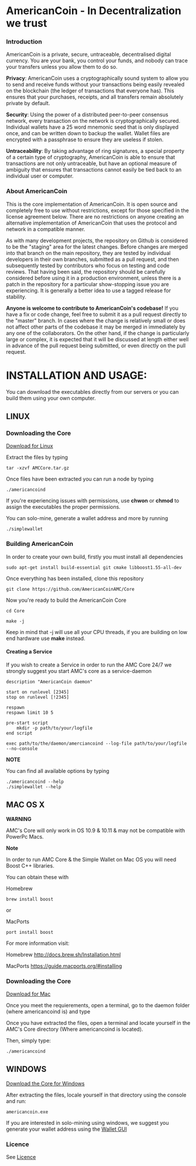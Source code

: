 # AmericanCoin - In Decentralization we trust


### Introduction

AmericanCoin is a private, secure, untraceable, decentralised digital currency. 
You are your bank, you control your funds, and nobody can trace your 
transfers unless you allow them to do so.

**Privacy**: AmericanCoin uses a cryptographically sound system to allow you to send and receive funds without your 
transactions being easily revealed on the blockchain (the ledger of transactions that everyone has). This ensures that your purchases, receipts, and all transfers remain absolutely private by default.

**Security**: Using the power of a distributed peer-to-peer consensus network, every transaction on the network is 
cryptographically secured. Individual wallets have a 25 word mnemonic seed that is only displayed once, and can be written down to backup the wallet. Wallet files are encrypted with a passphrase to ensure they are useless if stolen.

**Untraceability**: By taking advantage of ring signatures, a special property of a certain type of cryptography, AmericanCoin
 is able to ensure that transactions are not only untraceable, but have an optional measure of ambiguity that ensures that transactions cannot easily be tied back to an individual user or computer.
 
 
### About AmericanCoin

This is the core implementation of AmericanCoin. It is open source and completely free to use without restrictions, 
except for those specified in the license agreement below. There are no restrictions on anyone creating an 
alternative implementation of AmericanCoin that uses the protocol and network in a compatible manner.

As with many development projects, the repository on Github is considered to be the "staging" area for the latest changes. Before changes are merged into that branch on the main repository, they are tested by individual developers in their own branches, submitted as a pull request, and then subsequently tested by contributors who focus on testing and code reviews. That having been said, the repository should be carefully considered before using it in a production environment, unless there is a patch in the repository for a particular show-stopping issue you are experiencing. It is generally a better idea to use a tagged release for stability.

**Anyone is welcome to contribute to AmericanCoin's codebase!** If you have a fix or code change, feel free to submit
 it as a 
pull request directly to the "master" branch. In cases where the change is relatively small or does not affect other parts of the codebase it may be merged in immediately by any one of the collaborators. On the other hand, if the change is particularly large or complex, it is expected that it will be discussed at length either well in advance of the pull request being submitted, or even directly on the pull request.


# INSTALLATION AND USAGE:


You can download the executables directly from our servers or you can build them using your own computer.


## LINUX


### Downloading the Core

[Download for Linux](https://firebasestorage.googleapis.com/v0/b/americancoinintro.appspot.com/o/Linux%2FAMCCore.tar.gz?alt=media&token=47157757-06a1-4c46-af07-7f3dde63eb3e)

Extract the files by typing

```
tar -xzvf AMCCore.tar.gz
```

Once files have been extracted you can run a node by typing

```
./americancoind
```

If you're experiencing issues with permissions, use **chwon** or **chmod** to assign the executables the proper 
permissions.

You can solo-mine, generate a wallet address and more by running

```
./simplewallet
```

### Building AmericanCoin

In order to create your own build, firstly you must install all dependencies

```
sudo apt-get install build-essential git cmake libboost1.55-all-dev
```

Once everything has been installed, clone this repository
```
git clone https://github.com/AmericanCoinAMC/Core
```

Now you're ready to build the AmericanCoin Core
```
cd Core

make -j
```

Keep in mind that -j will use all your CPU threads, if you are building on low end hardware use **make** instead.


#### Creating a Service

If you wish to create a Service in order to run the AMC Core 24/7 we strongly suggest you start AMC's core as a 
service-daemon


```
description "AmericanCoin daemon"

start on runlevel [2345]
stop on runlevel [!2345]

respawn
respawn limit 10 5

pre-start script
	mkdir -p path/to/your/logfile
end script

exec path/to/the/daemon/amerciancoind --log-file path/to/your/logfile --no-console
```

**NOTE**

You can find all available options by typing
```
./americancoind --help
./simplewallet --help
```



## MAC OS X

**WARNING**

AMC's Core will only work in OS 10.9 & 10.11 & may not be compatible with PowerPc Macs.

**Note**

In order to run AMC Core & the Simple Wallet on Mac OS you will need Boost C++ libraries.

You can obtain these with 

Homebrew
```
brew install boost
```

or

MacPorts

```
port install boost
```

For more information visit:

Homebrew <http://docs.brew.sh/Installation.html>

MacPorts <https://guide.macports.org/#installing>

### Downloading the Core

[Download for Mac](https://firebasestorage.googleapis.com/v0/b/americancoinintro.appspot.com/o/Mac%2FAMCCore.zip?alt=media&token=397c6649-5076-4611-91c8-f1e28002ef5e)




Once you meet the requierements, open a terminal, 
go to the daemon folder (where americancoind is) and type 

Once you have extracted the files, open a terminal and locate yourself in the AMC's Core directory (Where americancoind is located). 

Then, simply type:

~~~
./americancoind 
~~~

## WINDOWS

[Download the Core for Windows](https://firebasestorage.googleapis.com/v0/b/americancoinintro.appspot.com/o/Mac%2FAMCCore.zip?alt=media&token=397c6649-5076-4611-91c8-f1e28002ef5e)

After extracting the files, locale yourself in that directory using the console and 
run:


 ```
 americancoin.exe 
 ```
 
 If you are interested in solo-mining using windows, we suggest you generate your wallet address using the [Wallet GUI](https://github.com/AmericanCoinAMC/Wallet)

 

### Licence

See [Licence](https://github.com/AmericanCoinAMC/Core/blob/master/LICENCE.txt)
 